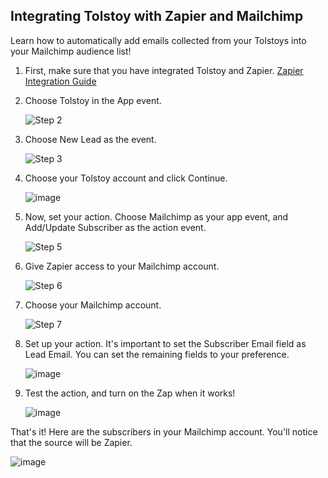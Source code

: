 ## Integrating Tolstoy with Zapier and Mailchimp

Learn how to automatically add emails collected from your Tolstoys into your Mailchimp audience list!

1. First, make sure that you have integrated Tolstoy and Zapier. [Zapier Integration Guide](https://help.gotolstoy.com/en/articles/5177395-zapier-integration)
2. Choose Tolstoy in the App event.

   ![Step 2](https://downloads.intercomcdn.com/i/o/401455389/b265d8f052549472f992b286/image.png)
   
3. Choose New Lead as the event.

   ![Step 3](https://downloads.intercomcdn.com/i/o/416939330/b406f2d52b67eaa0adbf449c/image.png)
   
4. Choose your Tolstoy account and click Continue.

   ![image](https://github.com/user-attachments/assets/efcaf2dc-7f37-4222-b5ba-28033eb19570)

5. Now, set your action. Choose Mailchimp as your app event, and Add/Update Subscriber as the action event.

   ![Step 5](https://downloads.intercomcdn.com/i/o/470005282/511e8e756572077b21b06329/image.png)
   
6. Give Zapier access to your Mailchimp account.

   ![Step 6](https://downloads.intercomcdn.com/i/o/470005694/54f0ea3d24824e9e714e51da/image.png)
   
7. Choose your Mailchimp account.

   ![Step 7](https://downloads.intercomcdn.com/i/o/470006861/0175241e1ded5a585c555fab/image.png)
   
8. Set up your action. It's important to set the Subscriber Email field as Lead Email. You can set the remaining fields to your preference.

   ![image](https://github.com/user-attachments/assets/e2f0852c-181f-47c7-82b0-8b54fe818a6f)
   
9. Test the action, and turn on the Zap when it works!

   ![image](https://github.com/user-attachments/assets/bc6bac8b-7ab9-4036-9cda-73ce4e51a614)

That's it! Here are the subscribers in your Mailchimp account. You'll notice that the source will be Zapier.

![image](https://github.com/user-attachments/assets/ab348fbd-e798-4bb9-9949-6f902bab5a1f)
